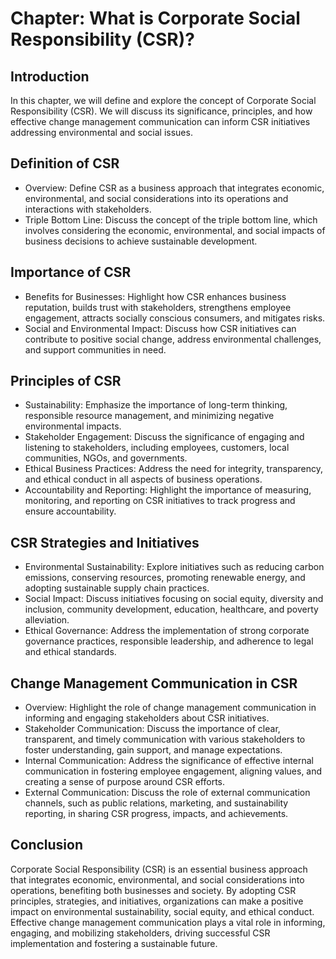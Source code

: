 Chapter: What is Corporate Social Responsibility (CSR)?
=======================================================

Introduction
------------

In this chapter, we will define and explore the concept of Corporate Social Responsibility (CSR). We will discuss its significance, principles, and how effective change management communication can inform CSR initiatives addressing environmental and social issues.

Definition of CSR
-----------------

* Overview: Define CSR as a business approach that integrates economic, environmental, and social considerations into its operations and interactions with stakeholders.
* Triple Bottom Line: Discuss the concept of the triple bottom line, which involves considering the economic, environmental, and social impacts of business decisions to achieve sustainable development.

Importance of CSR
-----------------

* Benefits for Businesses: Highlight how CSR enhances business reputation, builds trust with stakeholders, strengthens employee engagement, attracts socially conscious consumers, and mitigates risks.
* Social and Environmental Impact: Discuss how CSR initiatives can contribute to positive social change, address environmental challenges, and support communities in need.

Principles of CSR
-----------------

* Sustainability: Emphasize the importance of long-term thinking, responsible resource management, and minimizing negative environmental impacts.
* Stakeholder Engagement: Discuss the significance of engaging and listening to stakeholders, including employees, customers, local communities, NGOs, and governments.
* Ethical Business Practices: Address the need for integrity, transparency, and ethical conduct in all aspects of business operations.
* Accountability and Reporting: Highlight the importance of measuring, monitoring, and reporting on CSR initiatives to track progress and ensure accountability.

CSR Strategies and Initiatives
------------------------------

* Environmental Sustainability: Explore initiatives such as reducing carbon emissions, conserving resources, promoting renewable energy, and adopting sustainable supply chain practices.
* Social Impact: Discuss initiatives focusing on social equity, diversity and inclusion, community development, education, healthcare, and poverty alleviation.
* Ethical Governance: Address the implementation of strong corporate governance practices, responsible leadership, and adherence to legal and ethical standards.

Change Management Communication in CSR
--------------------------------------

* Overview: Highlight the role of change management communication in informing and engaging stakeholders about CSR initiatives.
* Stakeholder Communication: Discuss the importance of clear, transparent, and timely communication with various stakeholders to foster understanding, gain support, and manage expectations.
* Internal Communication: Address the significance of effective internal communication in fostering employee engagement, aligning values, and creating a sense of purpose around CSR efforts.
* External Communication: Discuss the role of external communication channels, such as public relations, marketing, and sustainability reporting, in sharing CSR progress, impacts, and achievements.

Conclusion
----------

Corporate Social Responsibility (CSR) is an essential business approach that integrates economic, environmental, and social considerations into operations, benefiting both businesses and society. By adopting CSR principles, strategies, and initiatives, organizations can make a positive impact on environmental sustainability, social equity, and ethical conduct. Effective change management communication plays a vital role in informing, engaging, and mobilizing stakeholders, driving successful CSR implementation and fostering a sustainable future.
